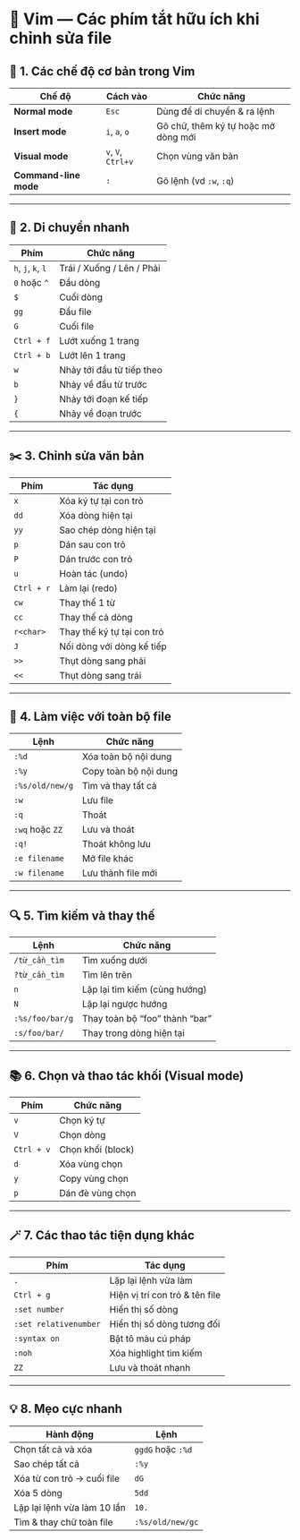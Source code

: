 
# 🧠 Vim — Các phím tắt hữu ích khi chỉnh sửa file

## 🧭 1. Các chế độ cơ bản trong Vim

| Chế độ | Cách vào | Chức năng |
|---------|-----------|------------|
| **Normal mode** | `Esc` | Dùng để di chuyển & ra lệnh |
| **Insert mode** | `i`, `a`, `o` | Gõ chữ, thêm ký tự hoặc mở dòng mới |
| **Visual mode** | `v`, `V`, `Ctrl+v` | Chọn vùng văn bản |
| **Command-line mode** | `:` | Gõ lệnh (vd `:w`, `:q`) |

---

## 🏃 2. Di chuyển nhanh

| Phím | Chức năng |
|------|------------|
| `h`, `j`, `k`, `l` | Trái / Xuống / Lên / Phải |
| `0` hoặc `^` | Đầu dòng |
| `$` | Cuối dòng |
| `gg` | Đầu file |
| `G` | Cuối file |
| `Ctrl + f` | Lướt xuống 1 trang |
| `Ctrl + b` | Lướt lên 1 trang |
| `w` | Nhảy tới đầu từ tiếp theo |
| `b` | Nhảy về đầu từ trước |
| `}` | Nhảy tới đoạn kế tiếp |
| `{` | Nhảy về đoạn trước |

---

## ✂️ 3. Chỉnh sửa văn bản

| Phím | Tác dụng |
|------|-----------|
| `x` | Xóa ký tự tại con trỏ |
| `dd` | Xóa dòng hiện tại |
| `yy` | Sao chép dòng hiện tại |
| `p` | Dán sau con trỏ |
| `P` | Dán trước con trỏ |
| `u` | Hoàn tác (undo) |
| `Ctrl + r` | Làm lại (redo) |
| `cw` | Thay thế 1 từ |
| `cc` | Thay thế cả dòng |
| `r<char>` | Thay thế ký tự tại con trỏ |
| `J` | Nối dòng với dòng kế tiếp |
| `>>` | Thụt dòng sang phải |
| `<<` | Thụt dòng sang trái |

---

## 🧾 4. Làm việc với toàn bộ file

| Lệnh | Chức năng |
|------|------------|
| `:%d` | Xóa toàn bộ nội dung |
| `:%y` | Copy toàn bộ nội dung |
| `:%s/old/new/g` | Tìm và thay tất cả |
| `:w` | Lưu file |
| `:q` | Thoát |
| `:wq` hoặc `ZZ` | Lưu và thoát |
| `:q!` | Thoát không lưu |
| `:e filename` | Mở file khác |
| `:w filename` | Lưu thành file mới |

---

## 🔍 5. Tìm kiếm và thay thế

| Lệnh | Chức năng |
|------|------------|
| `/từ_cần_tìm` | Tìm xuống dưới |
| `?từ_cần_tìm` | Tìm lên trên |
| `n` | Lặp lại tìm kiếm (cùng hướng) |
| `N` | Lặp lại ngược hướng |
| `:%s/foo/bar/g` | Thay toàn bộ “foo” thành “bar” |
| `:s/foo/bar/` | Thay trong dòng hiện tại |

---

## 📚 6. Chọn và thao tác khối (Visual mode)

| Phím | Chức năng |
|------|------------|
| `v` | Chọn ký tự |
| `V` | Chọn dòng |
| `Ctrl + v` | Chọn khối (block) |
| `d` | Xóa vùng chọn |
| `y` | Copy vùng chọn |
| `p` | Dán đè vùng chọn |

---

## 🪄 7. Các thao tác tiện dụng khác

| Phím | Tác dụng |
|------|-----------|
| `.` | Lặp lại lệnh vừa làm |
| `Ctrl + g` | Hiện vị trí con trỏ & tên file |
| `:set number` | Hiển thị số dòng |
| `:set relativenumber` | Hiển thị số dòng tương đối |
| `:syntax on` | Bật tô màu cú pháp |
| `:noh` | Xóa highlight tìm kiếm |
| `ZZ` | Lưu và thoát nhanh |

---

## 💡 8. Mẹo cực nhanh

| Hành động | Lệnh |
|------------|------|
| Chọn tất cả và xóa | `ggdG` hoặc `:%d` |
| Sao chép tất cả | `:%y` |
| Xóa từ con trỏ → cuối file | `dG` |
| Xóa 5 dòng | `5dd` |
| Lặp lại lệnh vừa làm 10 lần | `10.` |
| Tìm & thay chữ toàn file | `:%s/old/new/gc` |
